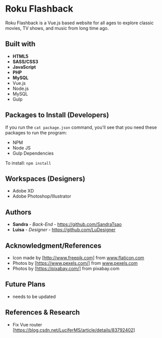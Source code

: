 # Roku Flashback

<!-- <img src="/public/images/logo.svg" width="150"> -->

Roku Flashback is a Vue.js based website for all ages to explore classic movies, TV shows, and music from long time ago.

## Built with
* **HTML5**
* **SASS/CSS3**
* **JavaScript**
* **PHP**
* **MySQL**
* Vue.js
* Node.js
* MySQL
* Gulp


## Packages to Install (Developers)

If you run the `cat package.json` command, you'll see that you need these packages to run the program:

* NPM
* Node JS
* Gulp Dependencies

To install: `npm install`

## Workspaces (Designers)
* Adobe XD
* Adobe Photoshop/Illustrator

## Authors

* **Sandra** - *Back-End* - https://github.com/SandraTsao
* **Luisa** - *Designer* - https://github.com/LuDesigner

## Acknowledgment/References
* Icon made by [http://www.freepik.com] from www.flaticon.com
* Photos by [https://www.pexels.com/] from www.pexels.com
* Photos by [https://pixabay.com/] from pixabay.com

## Future Plans
- needs to be updated

## References & Research
* Fix Vue router [https://blog.csdn.net/LuciferMS/article/details/83792402]